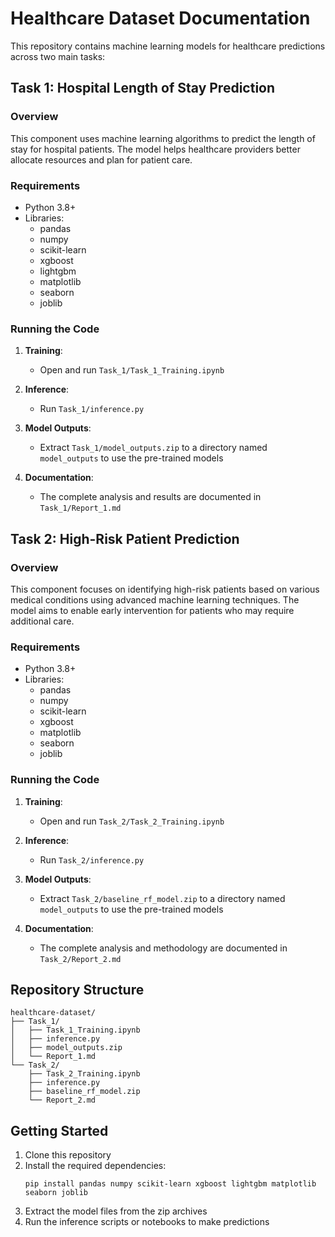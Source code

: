 # Healthcare Dataset Documentation

This repository contains machine learning models for healthcare predictions across two main tasks:

## Task 1: Hospital Length of Stay Prediction

### Overview
This component uses machine learning algorithms to predict the length of stay for hospital patients. The model helps healthcare providers better allocate resources and plan for patient care.

### Requirements
- Python 3.8+
- Libraries:
  - pandas
  - numpy
  - scikit-learn
  - xgboost
  - lightgbm
  - matplotlib
  - seaborn
  - joblib

### Running the Code
1. **Training**: 
   - Open and run `Task_1/Task_1_Training.ipynb`

2. **Inference**: 
   - Run `Task_1/inference.py`

3. **Model Outputs**: 
   - Extract `Task_1/model_outputs.zip` to a directory named `model_outputs` to use the pre-trained models

4. **Documentation**:
   - The complete analysis and results are documented in `Task_1/Report_1.md`

## Task 2: High-Risk Patient Prediction

### Overview
This component focuses on identifying high-risk patients based on various medical conditions using advanced machine learning techniques. The model aims to enable early intervention for patients who may require additional care.

### Requirements
- Python 3.8+
- Libraries:
  - pandas
  - numpy
  - scikit-learn
  - xgboost
  - matplotlib
  - seaborn
  - joblib

### Running the Code
1. **Training**: 
   - Open and run `Task_2/Task_2_Training.ipynb`

2. **Inference**: 
   - Run `Task_2/inference.py`

3. **Model Outputs**: 
   - Extract `Task_2/baseline_rf_model.zip` to a directory named `model_outputs` to use the pre-trained models

4. **Documentation**:
   - The complete analysis and methodology are documented in `Task_2/Report_2.md`

## Repository Structure

```
healthcare-dataset/
├── Task_1/
│   ├── Task_1_Training.ipynb
│   ├── inference.py
│   ├── model_outputs.zip
│   └── Report_1.md
└── Task_2/
    ├── Task_2_Training.ipynb
    ├── inference.py
    ├── baseline_rf_model.zip
    └── Report_2.md
```

## Getting Started

1. Clone this repository
2. Install the required dependencies:
   ```
   pip install pandas numpy scikit-learn xgboost lightgbm matplotlib seaborn joblib
   ```
3. Extract the model files from the zip archives
4. Run the inference scripts or notebooks to make predictions
